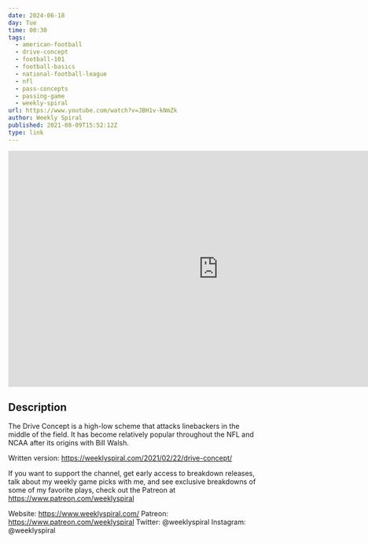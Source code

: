 ```yaml
---
date: 2024-06-18
day: Tue
time: 00:30
tags:
  - american-football
  - drive-concept
  - football-101
  - football-basics
  - national-football-league
  - nfl
  - pass-concepts
  - passing-game
  - weekly-spiral
url: https://www.youtube.com/watch?v=JBH1v-kNmZk
author: Weekly Spiral
published: 2021-08-09T15:52:12Z
type: link
---
```


<iframe width="854" height="480" src="https://www.youtube.com/embed/JBH1v-kNmZk" frameborder="0" allowfullscreen></iframe>

## Description
The Drive Concept is a high-low scheme that attacks linebackers in the middle of the field. It has become relatively popular throughout the NFL and NCAA after its origins with Bill Walsh.

Written version: https://weeklyspiral.com/2021/02/22/drive-concept/

If you want to support the channel, get early access to breakdown releases, talk about my weekly game picks with me, and see exclusive breakdowns of some of my favorite plays, check out the Patreon at https://www.patreon.com/weeklyspiral 

Website: https://www.weeklyspiral.com/ 
Patreon: https://www.patreon.com/weeklyspiral 
Twitter: @weeklyspiral 
Instagram: @weeklyspiral